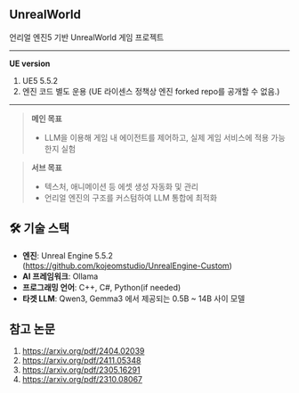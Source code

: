 ## UnrealWorld
 언리얼 엔진5 기반 UnrealWorld 게임 프로젝트
___
**UE version**
1. UE5 5.5.2
2. 엔진 코드 별도 운용  (UE 라이센스 정책상 엔진 forked repo를 공개할 수 없음.)
___

> **메인 목표**  
> - LLM을 이용해 게임 내 에이전트를 제어하고, 실제 게임 서비스에 적용 가능한지 실험

> **서브 목표**  
> - 텍스처, 애니메이션 등 에셋 생성 자동화 및 관리  
> - 언리얼 엔진의 구조를 커스텀하여 LLM 통합에 최적화

## 🛠️ 기술 스택

- **엔진**: Unreal Engine 5.5.2 (https://github.com/kojeomstudio/UnrealEngine-Custom)
- **AI 프레임워크**: Ollama
- **프로그래밍 언어**: C++, C#, Python(if needed)
- **타겟 LLM**: Qwen3, Gemma3 에서 제공되는 0.5B ~ 14B 사이 모델

## 참고 논문
1. https://arxiv.org/pdf/2404.02039
2. https://arxiv.org/pdf/2411.05348
3. https://arxiv.org/pdf/2305.16291
4. https://arxiv.org/pdf/2310.08067